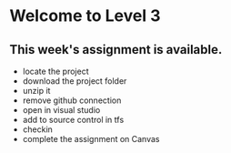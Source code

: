 # Welcome to Level 3

## This week's assignment is available.

- locate the project 
- download the project folder
- unzip it
- remove github connection
- open in visual studio
- add to source control in tfs
- checkin
- complete the assignment on Canvas
